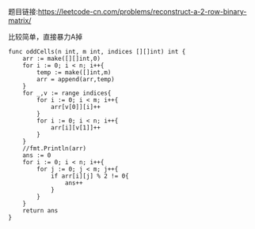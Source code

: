 题目链接:<https://leetcode-cn.com/problems/reconstruct-a-2-row-binary-matrix/>  

比较简单，直接暴力A掉
```
func oddCells(n int, m int, indices [][]int) int {
	arr := make([][]int,0)
	for i := 0; i < n; i++{
		temp := make([]int,m)
		arr = append(arr,temp)
	}
	for _,v := range indices{
		for i := 0; i < m; i++{
			arr[v[0]][i]++
		}
		for i := 0; i < n; i++{
			arr[i][v[1]]++
		}
	}
	//fmt.Println(arr)
	ans := 0
	for i := 0; i < n; i++{
		for j := 0; j < m; j++{
			if arr[i][j] % 2 != 0{
				ans++
			}
		}
	}
	return ans
}
```